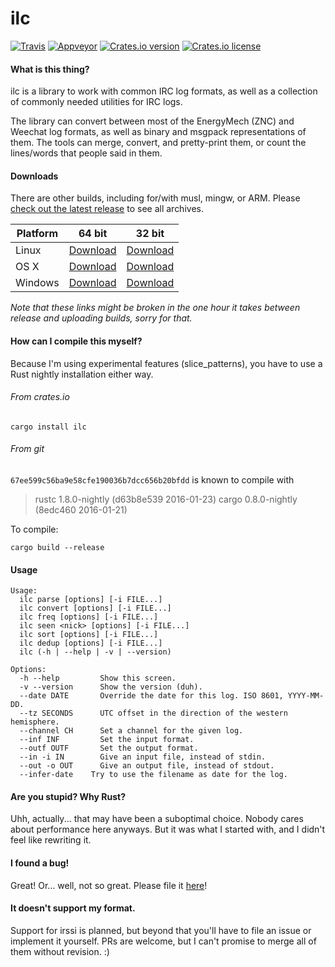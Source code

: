 ilc
=========
[![Travis](https://img.shields.io/travis/tilpner/ilc.svg?style=flat-square)](https://travis-ci.org/tilpner/ilc)
[![Appveyor](https://img.shields.io/appveyor/ci/tilpner/ilc.svg?style=flat-square)](https://ci.appveyor.com/project/tilpner/ilc)
[![Crates.io version](https://img.shields.io/crates/v/ilc.svg?style=flat-square)](https://crates.io/crates/ilc)
[![Crates.io license](https://img.shields.io/crates/l/ilc.svg?style=flat-square)](https://crates.io/crates/ilc)

#### What is this thing?

ilc is a library to work with common IRC log formats, as well as a collection
of commonly needed utilities for IRC logs.

The library can convert between most of the EnergyMech (ZNC) and Weechat log formats, as well as binary and msgpack representations of them.
The tools can merge, convert, and pretty-print them, or count the lines/words that people said in them.

#### Downloads

There are other builds, including for/with musl, mingw, or ARM. Please [check out the latest release](https://github.com/tilpner/ilc/releases/latest) to see all archives.

| Platform | 64 bit | 32 bit |
| -------- | ------ | ------ |
| Linux    | [Download](https://github.com/tilpner/ilc/releases/download/v0.2.3.1/ilc-x86_64-unknown-linux-gnu.tar.gz) |[Download](https://github.com/tilpner/ilc/releases/download/v0.2.3.1/ilc-i686-unknown-linux-gnu.tar.gz) |
| OS X     | [Download](https://github.com/tilpner/ilc/releases/download/v0.2.3.1/ilc-x86_64-apple-darwin.tar.gz) |[Download](https://github.com/tilpner/ilc/releases/download/v0.2.3.1/ilc-i686-apple-darwin.tar.gz) |
| Windows  | [Download](https://github.com/tilpner/ilc/releases/download/v0.2.3.1/ilc-x86_64-pc-windows-msvc.zip) |[Download](https://github.com/tilpner/ilc/releases/download/v0.2.3.1/ilc-i686-pc-windows-msvc.zip) |

*Note that these links might be broken in the one hour it takes between release and uploading builds, sorry for that.*

#### How can I compile this myself?

Because I'm using experimental features (slice_patterns), you have to use a Rust nightly installation either way.

###### From crates.io

    cargo install ilc

###### From git

`67ee599c56ba9e58cfe190036b7dcc656b20bfdd` is known to compile with

> rustc 1.8.0-nightly (d63b8e539 2016-01-23)
> cargo 0.8.0-nightly (8edc460 2016-01-21)

To compile:

    cargo build --release

#### Usage
```
Usage:
  ilc parse [options] [-i FILE...]
  ilc convert [options] [-i FILE...]
  ilc freq [options] [-i FILE...]
  ilc seen <nick> [options] [-i FILE...]
  ilc sort [options] [-i FILE...]
  ilc dedup [options] [-i FILE...]
  ilc (-h | --help | -v | --version)

Options:
  -h --help         Show this screen.
  -v --version      Show the version (duh).
  --date DATE       Override the date for this log. ISO 8601, YYYY-MM-DD.
  --tz SECONDS      UTC offset in the direction of the western hemisphere.
  --channel CH      Set a channel for the given log.
  --inf INF         Set the input format.
  --outf OUTF       Set the output format.
  --in -i IN        Give an input file, instead of stdin.
  --out -o OUT      Give an output file, instead of stdout.
  --infer-date    Try to use the filename as date for the log.
```

#### Are you stupid? Why Rust?

Uhh, actually... that may have been a suboptimal choice. Nobody cares about performance here
anyways. But it was what I started with, and I didn't feel like rewriting it.

#### I found a bug!

Great! Or... well, not so great. Please file it [here](https://github.com/tilpner/ilc/issues/new)!

#### It doesn't support my format.

Support for irssi is planned, but beyond that you'll have to file an issue or implement it yourself.
PRs are welcome, but I can't promise to merge all of them without revision. :)
